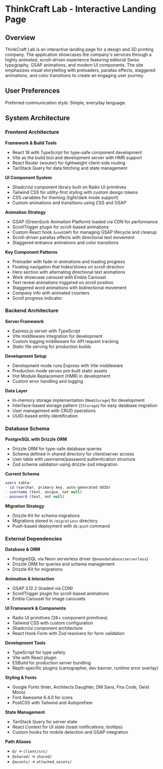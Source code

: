 # ThinkCraft Lab - Interactive Landing Page

## Overview

ThinkCraft Lab is an interactive landing page for a design and 3D printing company. The application showcases the company's services through a highly animated, scroll-driven experience featuring editorial Swiss typography, GSAP animations, and modern UI components. The site emphasizes visual storytelling with preloaders, parallax effects, staggered animations, and color transitions to create an engaging user journey.

## User Preferences

Preferred communication style: Simple, everyday language.

## System Architecture

### Frontend Architecture

**Framework & Build Tools**
- React 18 with TypeScript for type-safe component development
- Vite as the build tool and development server with HMR support
- React Router (wouter) for lightweight client-side routing
- TanStack Query for data fetching and state management

**UI Component System**
- Shadcn/ui component library built on Radix UI primitives
- Tailwind CSS for utility-first styling with custom design tokens
- CSS variables for theming (light/dark mode support)
- Custom animations and transitions using CSS and GSAP

**Animation Strategy**
- GSAP (GreenSock Animation Platform) loaded via CDN for performance
- ScrollTrigger plugin for scroll-based animations
- Custom React hook (`useGSAP`) for managing GSAP lifecycle and cleanup
- Scroll-driven parallax effects with directional text movement
- Staggered entrance animations and color transitions

**Key Component Patterns**
- Preloader with fade-in animations and loading progress
- Floating navigation that hides/shows on scroll direction
- Hero section with alternating directional text animations
- Work showcase carousel with Embla Carousel
- Text reveal animations triggered on scroll position
- Staggered word animations with bidirectional movement
- Company info with animated counters
- Scroll progress indicator

### Backend Architecture

**Server Framework**
- Express.js server with TypeScript
- Vite middleware integration for development
- Custom logging middleware for API request tracking
- Static file serving for production builds

**Development Setup**
- Development mode runs Express with Vite middleware
- Production mode serves pre-built static assets
- Hot Module Replacement (HMR) in development
- Custom error handling and logging

**Data Layer**
- In-memory storage implementation (`MemStorage`) for development
- Interface-based storage pattern (`IStorage`) for easy database migration
- User management with CRUD operations
- UUID-based entity identification

### Database Schema

**PostgreSQL with Drizzle ORM**
- Drizzle ORM for type-safe database queries
- Schema defined in shared directory for client/server access
- User table with username/password authentication structure
- Zod schema validation using drizzle-zod integration

**Current Schema**
```typescript
users table:
- id (varchar, primary key, auto-generated UUID)
- username (text, unique, not null)
- password (text, not null)
```

**Migration Strategy**
- Drizzle Kit for schema migrations
- Migrations stored in `/migrations` directory
- Push-based deployment with `db:push` command

### External Dependencies

**Database & ORM**
- PostgreSQL via Neon serverless driver (`@neondatabase/serverless`)
- Drizzle ORM for queries and schema management
- Drizzle Kit for migrations

**Animation & Interaction**
- GSAP 3.12.2 (loaded via CDN)
- ScrollTrigger plugin for scroll-based animations
- Embla Carousel for image carousels

**UI Framework & Components**
- Radix UI primitives (26+ component primitives)
- Tailwind CSS with custom configuration
- Shadcn/ui component architecture
- React Hook Form with Zod resolvers for form validation

**Development Tools**
- TypeScript for type safety
- Vite with React plugin
- ESBuild for production server bundling
- Replit-specific plugins (cartographer, dev banner, runtime error overlay)

**Styling & Fonts**
- Google Fonts (Inter, Architects Daughter, DM Sans, Fira Code, Geist Mono)
- Font Awesome 6.4.0 for icons
- PostCSS with Tailwind and Autoprefixer

**State Management**
- TanStack Query for server state
- React Context for UI state (toast notifications, tooltips)
- Custom hooks for mobile detection and GSAP integration

**Path Aliases**
- `@/` → `client/src/`
- `@shared/` → `shared/`
- `@assets/` → `attached_assets/`